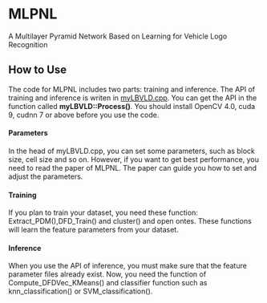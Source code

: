 # MLPNL
A Multilayer Pyramid Network Based on Learning for Vehicle Logo Recognition

## How to Use
The code for MLPNL includes two parts: training and inference. The API of training and inference is writen in [myLBVLD.cpp](https://github.com/HFUT-VL/MLPNL/blob/master/code/myLBVLD.cpp). You can get the API in the function called **myLBVLD::Process()**. You should install OpenCV 4.0, cuda 9, cudnn 7 or above before you use the code.

#### Parameters
In the head of myLBVLD.cpp, you can set some parameters, such as block size, cell size and so on. However, if you want to get best performance, you need to read the paper of MLPNL. The paper can guide you how to set and adjust the parameters.

#### Training 
If you plan to train your dataset, you need these function: Extract_PDM(),DFD_Train() and cluster() and open ontes. These functions will learn the feature parameters from  your dataset. 

#### Inference
When you use the API of inference, you must make sure that the feature parameter files already exist. Now, you need the function of  Compute_DFDVec_KMeans() and classifier function such as knn_classification() or SVM_classification().
